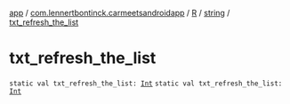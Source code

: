 [app](../../../index.md) / [com.lennertbontinck.carmeetsandroidapp](../../index.md) / [R](../index.md) / [string](index.md) / [txt_refresh_the_list](./txt_refresh_the_list.md)

# txt_refresh_the_list

`static val txt_refresh_the_list: `[`Int`](https://kotlinlang.org/api/latest/jvm/stdlib/kotlin/-int/index.html)
`static val txt_refresh_the_list: `[`Int`](https://kotlinlang.org/api/latest/jvm/stdlib/kotlin/-int/index.html)
